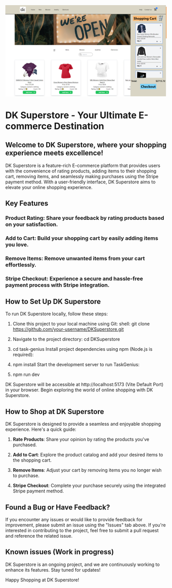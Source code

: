 ![E-commerce Logo Showcased](https://github.com/iamchrismolina/E-commerce/blob/main/public/images/ecommerce.png "DKSuperStore")

# DK Superstore - Your Ultimate E-commerce Destination

## Welcome to DK Superstore, where your shopping experience meets excellence!
DK Superstore is a feature-rich E-commerce platform that provides users with the convenience of rating products, adding items to their shopping cart, removing items, and seamlessly making purchases using the Stripe payment method. With a user-friendly interface, DK Superstore aims to elevate your online shopping experience.

## Key Features

### Product Rating: Share your feedback by rating products based on your satisfaction.

### Add to Cart: Build your shopping cart by easily adding items you love.

### Remove Items: Remove unwanted items from your cart effortlessly.

### Stripe Checkout: Experience a secure and hassle-free payment process with Stripe integration.

## How to Set Up DK Superstore

To run DK Superstore locally, follow these steps:

1. Clone this project to your local machine using Git:
   shell: git clone https://github.com/your-username/DKSuperstore.git

2. Navigate to the project directory:
   cd DKSuperstore

2. cd task-genius
   Install project dependencies using npm (Node.js is required):

3. npm install
   Start the development server to run TaskGenius:

4. npm run dev

DK Superstore will be accessible at http://localhost:5173 (Vite Default Port) in your browser. Begin exploring the world of online shopping with DK Superstore.

## How to Shop at DK Superstore

DK Superstore is designed to provide a seamless and enjoyable shopping experience. Here's a quick guide:

1. **Rate Products**: Share your opinion by rating the products you've purchased.

2. **Add to Cart**: Explore the product catalog and add your desired items to the shopping cart.

3. **Remove Items**: Adjust your cart by removing items you no longer wish to purchase.

4. **Stripe Checkout**: Complete your purchase securely using the integrated Stripe payment method.

## Found a Bug or Have Feedback?

If you encounter any issues or would like to provide feedback for improvement, please submit an issue using the "Issues" tab above. If you're interested in contributing to the project, feel free to submit a pull request and reference the related issue.

## Known issues (Work in progress)
DK Superstore is an ongoing project, and we are continuously working to enhance its features. Stay tuned for updates!

Happy Shopping at DK Superstore! 
